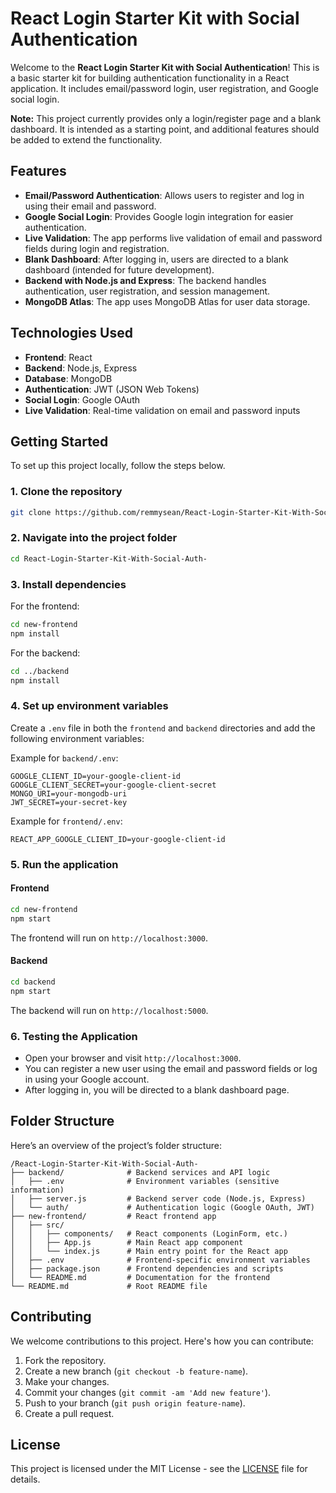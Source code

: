 # React Login Starter Kit with Social Authentication

Welcome to the **React Login Starter Kit with Social Authentication**! This is a basic starter kit for building authentication functionality in a React application. It includes email/password login, user registration, and Google social login.

**Note:** This project currently provides only a login/register page and a blank dashboard. It is intended as a starting point, and additional features should be added to extend the functionality.

## Features

- **Email/Password Authentication**: Allows users to register and log in using their email and password.
- **Google Social Login**: Provides Google login integration for easier authentication.
- **Live Validation**: The app performs live validation of email and password fields during login and registration.
- **Blank Dashboard**: After logging in, users are directed to a blank dashboard (intended for future development).
- **Backend with Node.js and Express**: The backend handles authentication, user registration, and session management.
- **MongoDB Atlas**: The app uses MongoDB Atlas for user data storage.

## Technologies Used

- **Frontend**: React
- **Backend**: Node.js, Express
- **Database**: MongoDB 
- **Authentication**: JWT (JSON Web Tokens)
- **Social Login**: Google OAuth
- **Live Validation**: Real-time validation on email and password inputs

## Getting Started

To set up this project locally, follow the steps below.

### 1. Clone the repository

```bash
git clone https://github.com/remmysean/React-Login-Starter-Kit-With-Social-Auth-.git
```

### 2. Navigate into the project folder

```bash
cd React-Login-Starter-Kit-With-Social-Auth-
```

### 3. Install dependencies

For the frontend:

```bash
cd new-frontend
npm install
```

For the backend:

```bash
cd ../backend
npm install
```

### 4. Set up environment variables

Create a `.env` file in both the `frontend` and `backend` directories and add the following environment variables:

Example for `backend/.env`:

```
GOOGLE_CLIENT_ID=your-google-client-id
GOOGLE_CLIENT_SECRET=your-google-client-secret
MONGO_URI=your-mongodb-uri
JWT_SECRET=your-secret-key
```

Example for `frontend/.env`:

```
REACT_APP_GOOGLE_CLIENT_ID=your-google-client-id
```

### 5. Run the application

#### Frontend

```bash
cd new-frontend
npm start
```

The frontend will run on `http://localhost:3000`.

#### Backend

```bash
cd backend
npm start
```

The backend will run on `http://localhost:5000`.

### 6. Testing the Application

- Open your browser and visit `http://localhost:3000`.
- You can register a new user using the email and password fields or log in using your Google account.
- After logging in, you will be directed to a blank dashboard page.

## Folder Structure

Here’s an overview of the project’s folder structure:

```
/React-Login-Starter-Kit-With-Social-Auth-
├── backend/              # Backend services and API logic
│   ├── .env              # Environment variables (sensitive information)
│   ├── server.js         # Backend server code (Node.js, Express)
│   └── auth/             # Authentication logic (Google OAuth, JWT)
├── new-frontend/         # React frontend app
│   ├── src/
│   │   ├── components/   # React components (LoginForm, etc.)
│   │   ├── App.js        # Main React app component
│   │   └── index.js      # Main entry point for the React app
│   ├── .env              # Frontend-specific environment variables
│   ├── package.json      # Frontend dependencies and scripts
│   └── README.md         # Documentation for the frontend
└── README.md             # Root README file
```

## Contributing

We welcome contributions to this project. Here's how you can contribute:

1. Fork the repository.
2. Create a new branch (`git checkout -b feature-name`).
3. Make your changes.
4. Commit your changes (`git commit -am 'Add new feature'`).
5. Push to your branch (`git push origin feature-name`).
6. Create a pull request.

## License

This project is licensed under the MIT License - see the [LICENSE](LICENSE) file for details.
